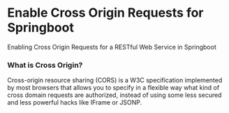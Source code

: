 # Enable Cross Origin Requests for Springboot
Enabling Cross Origin Requests for a RESTful Web Service in Springboot

### What is Cross Origin?
Cross-origin resource sharing (CORS) is a W3C specification implemented by most browsers that allows you to specify in a flexible way what kind of cross domain requests are authorized, instead of using some less secured and less powerful hacks like IFrame or JSONP.
